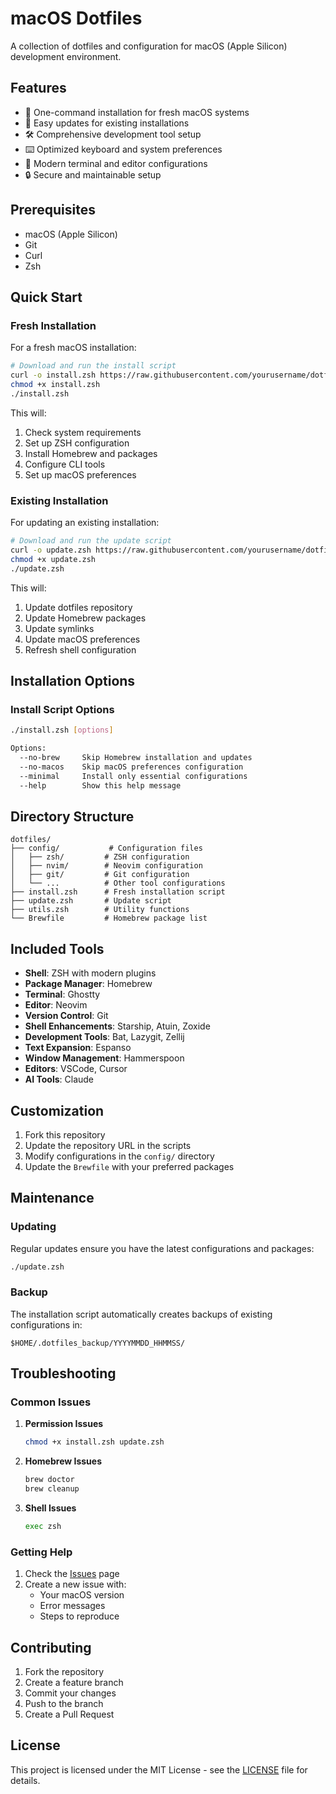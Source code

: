 # macOS Dotfiles

A collection of dotfiles and configuration for macOS (Apple Silicon) development environment.

## Features

- 🚀 One-command installation for fresh macOS systems
- 🔄 Easy updates for existing installations
- 🛠️ Comprehensive development tool setup
- ⌨️ Optimized keyboard and system preferences
- 🎨 Modern terminal and editor configurations
- 🔒 Secure and maintainable setup

## Prerequisites

- macOS (Apple Silicon)
- Git
- Curl
- Zsh

## Quick Start

### Fresh Installation

For a fresh macOS installation:

```bash
# Download and run the install script
curl -o install.zsh https://raw.githubusercontent.com/yourusername/dotfiles/main/install.zsh
chmod +x install.zsh
./install.zsh
```

This will:
1. Check system requirements
2. Set up ZSH configuration
3. Install Homebrew and packages
4. Configure CLI tools
5. Set up macOS preferences

### Existing Installation

For updating an existing installation:

```bash
# Download and run the update script
curl -o update.zsh https://raw.githubusercontent.com/yourusername/dotfiles/main/update.zsh
chmod +x update.zsh
./update.zsh
```

This will:
1. Update dotfiles repository
2. Update Homebrew packages
3. Update symlinks
4. Update macOS preferences
5. Refresh shell configuration

## Installation Options

### Install Script Options

```bash
./install.zsh [options]

Options:
  --no-brew     Skip Homebrew installation and updates
  --no-macos    Skip macOS preferences configuration
  --minimal     Install only essential configurations
  --help        Show this help message
```

## Directory Structure

```
dotfiles/
├── config/           # Configuration files
│   ├── zsh/         # ZSH configuration
│   ├── nvim/        # Neovim configuration
│   ├── git/         # Git configuration
│   └── ...          # Other tool configurations
├── install.zsh      # Fresh installation script
├── update.zsh       # Update script
├── utils.zsh        # Utility functions
└── Brewfile         # Homebrew package list
```

## Included Tools

- **Shell**: ZSH with modern plugins
- **Package Manager**: Homebrew
- **Terminal**: Ghostty
- **Editor**: Neovim
- **Version Control**: Git
- **Shell Enhancements**: Starship, Atuin, Zoxide
- **Development Tools**: Bat, Lazygit, Zellij
- **Text Expansion**: Espanso
- **Window Management**: Hammerspoon
- **Editors**: VSCode, Cursor
- **AI Tools**: Claude

## Customization

1. Fork this repository
2. Update the repository URL in the scripts
3. Modify configurations in the `config/` directory
4. Update the `Brewfile` with your preferred packages

## Maintenance

### Updating

Regular updates ensure you have the latest configurations and packages:

```bash
./update.zsh
```

### Backup

The installation script automatically creates backups of existing configurations in:
```
$HOME/.dotfiles_backup/YYYYMMDD_HHMMSS/
```

## Troubleshooting

### Common Issues

1. **Permission Issues**
   ```bash
   chmod +x install.zsh update.zsh
   ```

2. **Homebrew Issues**
   ```bash
   brew doctor
   brew cleanup
   ```

3. **Shell Issues**
   ```bash
   exec zsh
   ```

### Getting Help

1. Check the [Issues](https://github.com/yourusername/dotfiles/issues) page
2. Create a new issue with:
   - Your macOS version
   - Error messages
   - Steps to reproduce

## Contributing

1. Fork the repository
2. Create a feature branch
3. Commit your changes
4. Push to the branch
5. Create a Pull Request

## License

This project is licensed under the MIT License - see the [LICENSE](LICENSE) file for details.
